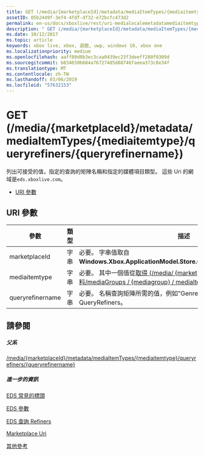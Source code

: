 ```yaml
---
title: GET (/media/{marketplaceId}/metadata/mediaItemTypes/{mediaitemtype}/queryrefiners/{queryrefinername})
assetID: 05b2449f-3ef4-4fdf-df32-e72bcfc473d2
permalink: en-us/docs/xboxlive/rest/uri-medialocalemetadatamediaitemtypequeryrefinersqueryrefinernameget.html
description: " GET (/media/{marketplaceId}/metadata/mediaItemTypes/{mediaitemtype}/queryrefiners/{queryrefinername})"
ms.date: 10/12/2017
ms.topic: article
keywords: xbox live, xbox, 遊戲, uwp, windows 10, xbox one
ms.localizationpriority: medium
ms.openlocfilehash: aaff80d0b3ec3caa0439ec23f3deeff280f0309d
ms.sourcegitcommit: b034650b684a767274d5d88746faeea373c8e34f
ms.translationtype: MT
ms.contentlocale: zh-TW
ms.lasthandoff: 03/06/2019
ms.locfileid: "57632153"
---
```

# <a name="get-mediamarketplaceidmetadatamediaitemtypesmediaitemtypequeryrefinersqueryrefinername"></a>GET (/media/{marketplaceId}/metadata/mediaItemTypes/{mediaitemtype}/queryrefiners/{queryrefinername})
列出可接受的值，指定的查詢的矩陣名稱和指定的媒體項目類型。 這些 Uri 的網域是`eds.xboxlive.com`。
 
  * [URI 參數](#ID4EV)
 
<a id="ID4EV"></a>

 
## <a name="uri-parameters"></a>URI 參數
 
| 參數| 類型| 描述| 
| --- | --- | --- | 
| marketplaceId| 字串| 必要。 字串值取自<b>Windows.Xbox.ApplicationModel.Store.Configuration.MarketplaceId</b>。| 
| mediaitemtype| 字串| 必要。 其中一個值從[取得 (/media/ {marketplaceId} / 中繼資料/mediaGroups / {mediagroup} / mediaItemTypes)](uri-medialocalemetadatamediagroupsmediaitemtypesget.md)。| 
| queryrefinername| 字串| 必要。 名稱查詢矩陣所需的值，例如"Genre"或"十年 」。 請參閱 QueryRefiners。| 
  
<a id="ID4EAB"></a>

 
## <a name="see-also"></a>請參閱
 
<a id="ID4ECB"></a>

 
##### <a name="parent"></a>父系 

[/media/{marketplaceId}/metadata/mediaItemTypes/{mediaitemtype}/queryrefiners/{queryrefinername}](uri-medialocalemetadatamediaitemtypequeryrefinersqueryrefinername.md)

  
<a id="ID4EMB"></a>

 
##### <a name="further-information"></a>進一步的資訊 

[EDS 常見的標頭](../../additional/edscommonheaders.md)

 [EDS 參數](../../additional/edsparameters.md)

 [EDS 查詢 Refiners](../../additional/edsqueryrefiners.md)

 [Marketplace Uri](atoc-reference-marketplace.md)

 [其他參考](../../additional/atoc-xboxlivews-reference-additional.md)

   